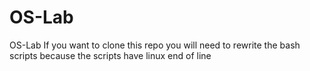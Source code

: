 # OS-Lab
OS-Lab
If you want to clone this repo you will need to rewrite the bash scripts because the scripts have linux end of line
